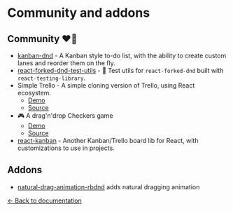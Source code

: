 # Community and addons

## Community ❤️👋

- [kanban-dnd](https://kanban-dnd.glitch.me) - A Kanban style to-do list, with the ability to create custom lanes and reorder them on the fly.
- [react-forked-dnd-test-utils](https://github.com/colinrcummings/react-forked-dnd-test-utils) - 🧤 Test utils for `react-forked-dnd` built with `react-testing-library`.
- Simple Trello - A simple cloning version of Trello, using React ecosystem.
  - [Demo](https://simple-trello.netlify.com/)
  - [Source](https://github.com/ng-hai/simple-trello)
- 🎮 A drag'n'drop Checkers game
  - [Demo](https://checkers-game.netlify.com/)
  - [Source](https://github.com/emanuellarini/checkers)
- [react-kanban](https://github.com/lourenci/react-kanban) - Another Kanban/Trello board lib for React, with customizations to use in projects.

## Addons

- [natural-drag-animation-rbdnd](https://github.com/rokborf/natural-drag-animation-rbdnd) adds natural dragging animation

[← Back to documentation](/README.md#documentation-)
